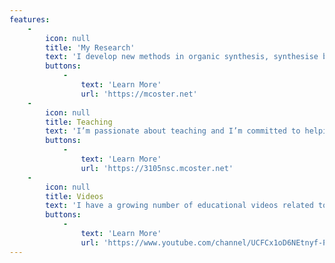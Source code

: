 ```yaml
---
features:
    -
        icon: null
        title: 'My Research'
        text: 'I develop new methods in organic synthesis, synthesise bioactive natural products and undertake medicinal chemistry.'
        buttons:
            -
                text: 'Learn More'
                url: 'https://mcoster.net'
    -
        icon: null
        title: Teaching
        text: 'I’m passionate about teaching and I’m committed to helping students achieve their best. Click below for an example teaching site that I created.'
        buttons:
            -
                text: 'Learn More'
                url: 'https://3105nsc.mcoster.net'
    -
        icon: null
        title: Videos
        text: 'I have a growing number of educational videos related to chemistry, on YouTube. Click below to have a look at some!'
        buttons:
            -
                text: 'Learn More'
                url: 'https://www.youtube.com/channel/UCFCx1oD6NEtnyf-PExyDwlw'
---
```


